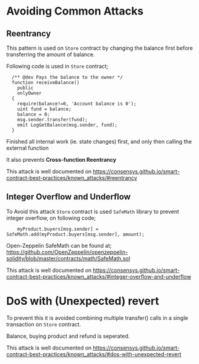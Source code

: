 # Avoiding Common Attacks

## Reentrancy

This pattern is used on `Store` contract by changing the balance first before transferring the amount of balance.

Following code is used in `Store` contract;

```sol
  /** @dev Pays the balance to the owner */
  function receiveBalance()
    public
    onlyOwner
  {
    require(balance!=0, 'Account balance is 0');
    uint fund = balance;
    balance = 0;
    msg.sender.transfer(fund);
    emit LogGetBalance(msg.sender, fund);
  }
```

Finished all internal work (ie. state changes) first, and only then calling the external function

It also prevents **Cross-function Reentrancy**

This attack is well documented on
<https://consensys.github.io/smart-contract-best-practices/known_attacks/#reentrancy>

## Integer Overflow and Underflow

To Avoid this attack `Store` contract is used `SafeMath` library to prevent integer overflow, on following code;

```sol
    myProduct.buyers[msg.sender] = SafeMath.add(myProduct.buyers[msg.sender], amount);
```

Open-Zeppelin SafeMath can be found at; <https://github.com/OpenZeppelin/openzeppelin-solidity/blob/master/contracts/math/SafeMath.sol>

This attack is well documented on
<https://consensys.github.io/smart-contract-best-practices/known_attacks/#integer-overflow-and-underflow>

# DoS with (Unexpected) revert

To prevent this it is avoided combining multiple transfer() calls in a single transaction on `Store` contract.

Balance, buying product and refund is seperated.

This attack is well documented on
<https://consensys.github.io/smart-contract-best-practices/known_attacks/#dos-with-unexpected-revert>
